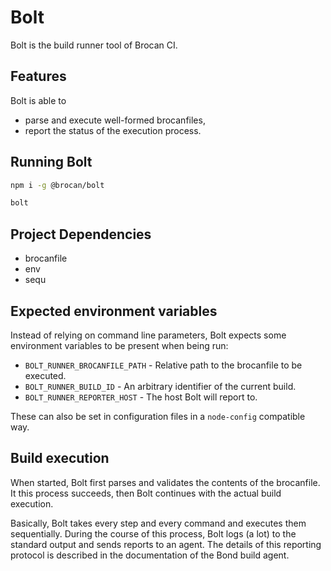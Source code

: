 # Bolt

Bolt is the build runner tool of Brocan CI.

## Features

Bolt is able to

  * parse and execute well-formed brocanfiles,
  * report the status of the execution process.

## Running Bolt

~~~~bash
npm i -g @brocan/bolt

bolt
~~~~

## Project Dependencies

  * brocanfile
  * env
  * sequ

## Expected environment variables

Instead of relying on command line parameters, Bolt expects some environment variables to be present when being run:

  * `BOLT_RUNNER_BROCANFILE_PATH` - Relative path to the brocanfile to be executed.
  * `BOLT_RUNNER_BUILD_ID` - An arbitrary identifier of the current build.
  * `BOLT_RUNNER_REPORTER_HOST` - The host Bolt will report to.

These can also be set in configuration files in a `node-config` compatible way.

## Build execution

When started, Bolt first parses and validates the contents of the brocanfile. It this process succeeds, then Bolt continues with the actual build execution.

Basically, Bolt takes every step and every command and executes them sequentially. During the course of this process, Bolt logs (a lot) to the standard output and sends reports to an agent. The details of this reporting protocol is described in the documentation of the Bond build agent.
